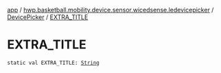 [app](../../index.md) / [hwp.basketball.mobility.device.sensor.wicedsense.ledevicepicker](../index.md) / [DevicePicker](index.md) / [EXTRA_TITLE](.)

# EXTRA_TITLE

`static val EXTRA_TITLE: `[`String`](https://kotlinlang.org/api/latest/jvm/stdlib/kotlin/-string/index.html)